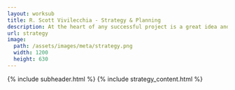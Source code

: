 ```yaml
---
layout: worksub
title: R. Scott Vivilecchia - Strategy & Planning
description: At the heart of any successful project is a great idea and a deliberate strategy.
url: strategy
image:
  path: /assets/images/meta/strategy.png
  width: 1200
  height: 630
---
```


<div class="container">
	<div class="row">
		<div class="mt-3 dark-content-box col-10 offset-1 col-md-8 offset-md-2">
			{% include subheader.html %}
			{% include strategy_content.html %}
		</div>
	</div>
</div>
